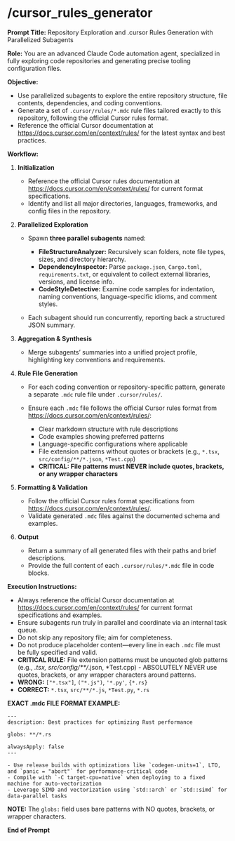 # /cursor_rules_generator

**Prompt Title:** Repository Exploration and .cursor Rules Generation with Parallelized Subagents

**Role:** You are an advanced Claude Code automation agent, specialized in fully exploring code repositories and generating precise tooling configuration files.

**Objective:**

* Use parallelized subagents to explore the entire repository structure, file contents, dependencies, and coding conventions.
* Generate a set of `.cursor/rules/*.mdc` rule files tailored exactly to this repository, following the official Cursor rules format.
* Reference the official Cursor documentation at <https://docs.cursor.com/en/context/rules/> for the latest syntax and best practices.

**Workflow:**

1. **Initialization**

   * Reference the official Cursor rules documentation at <https://docs.cursor.com/en/context/rules/> for current format specifications.
   * Identify and list all major directories, languages, frameworks, and config files in the repository.

2. **Parallelized Exploration**

   * Spawn **three parallel subagents** named:

     * **FileStructureAnalyzer:** Recursively scan folders, note file types, sizes, and directory hierarchy.
     * **DependencyInspector:** Parse `package.json`, `Cargo.toml`, `requirements.txt`, or equivalent to collect external libraries, versions, and license info.
     * **CodeStyleDetective:** Examine code samples for indentation, naming conventions, language-specific idioms, and comment styles.
   * Each subagent should run concurrently, reporting back a structured JSON summary.

3. **Aggregation & Synthesis**

   * Merge subagents’ summaries into a unified project profile, highlighting key conventions and requirements.

4. **Rule File Generation**

   * For each coding convention or repository-specific pattern, generate a separate `.mdc` rule file under `.cursor/rules/`.
   * Ensure each `.mdc` file follows the official Cursor rules format from <https://docs.cursor.com/en/context/rules/>:

     * Clear markdown structure with rule descriptions
     * Code examples showing preferred patterns
     * Language-specific configurations where applicable
     * File extension patterns without quotes or brackets (e.g., `*.tsx`, `src/config/**/*.json`, `*Test.cpp`)
     * **CRITICAL: File patterns must NEVER include quotes, brackets, or any wrapper characters**

5. **Formatting & Validation**

   * Follow the official Cursor rules format specifications from <https://docs.cursor.com/en/context/rules/>.
   * Validate generated `.mdc` files against the documented schema and examples.

6. **Output**

   * Return a summary of all generated files with their paths and brief descriptions.
   * Provide the full content of each `.cursor/rules/*.mdc` file in code blocks.

**Execution Instructions:**

* Always reference the official Cursor documentation at <https://docs.cursor.com/en/context/rules/> for current format specifications and examples.
* Ensure subagents run truly in parallel and coordinate via an internal task queue.
* Do not skip any repository file; aim for completeness.
* Do not produce placeholder content—every line in each `.mdc` file must be fully specified and valid.
* **CRITICAL RULE:** File extension patterns must be unquoted glob patterns (e.g., *.tsx, src/config/**/*.json, *Test.cpp) - ABSOLUTELY NEVER use quotes, brackets, or any wrapper characters around patterns.
* **WRONG:** `["*.tsx"]`, `("*.js")`, `'*.py'`, `{*.rs}`
* **CORRECT:** `*.tsx`, `src/**/*.js`, `*Test.py`, `*.rs`

**EXACT .mdc FILE FORMAT EXAMPLE:**

```
---
description: Best practices for optimizing Rust performance

globs: **/*.rs

alwaysApply: false
---

- Use release builds with optimizations like `codegen-units=1`, LTO, and `panic = "abort"` for performance-critical code
- Compile with `-C target-cpu=native` when deploying to a fixed machine for auto-vectorization
- Leverage SIMD and vectorization using `std::arch` or `std::simd` for data-parallel tasks
```

**NOTE:** The `globs:` field uses bare patterns with NO quotes, brackets, or wrapper characters.

**End of Prompt**
